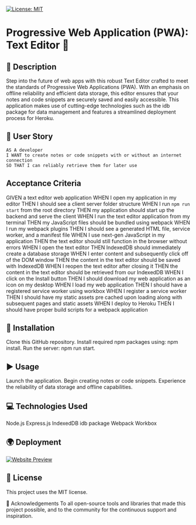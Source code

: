 [![License: MIT](https://img.shields.io/badge/License-MIT-yellow.svg)](https://opensource.org/licenses/MIT)
# Progressive Web Application (PWA): Text Editor 🚀
## 🌟 Description
Step into the future of web apps with this robust Text Editor crafted to meet the standards of Progressive Web Applications (PWA). With an emphasis on offline reliability and efficient data storage, this editor ensures that your notes and code snippets are securely saved and easily accessible. This application makes use of cutting-edge technologies such as the idb package for data management and features a streamlined deployment process for Heroku.
## 📜 User Story
```
AS A developer
I WANT to create notes or code snippets with or without an internet connection
SO THAT I can reliably retrieve them for later use
```
## Acceptance Criteria
GIVEN a text editor web application
WHEN I open my application in my editor
THEN I should see a client server folder structure
WHEN I run `npm run start` from the root directory
THEN my application should start up the backend and serve the client
WHEN I run the text editor application from my terminal
THEN my JavaScript files should be bundled using webpack
WHEN I run my webpack plugins
THEN I should see a generated HTML file, service worker, and a manifest file
WHEN I use next-gen JavaScript in my application
THEN the text editor should still function in the browser without errors
WHEN I open the text editor
THEN IndexedDB should immediately create a database storage
WHEN I enter content and subsequently click off of the DOM window
THEN the content in the text editor should be saved with IndexedDB
WHEN I reopen the text editor after closing it
THEN the content in the text editor should be retrieved from our IndexedDB
WHEN I click on the Install button
THEN I should download my web application as an icon on my desktop
WHEN I load my web application
THEN I should have a registered service worker using workbox
WHEN I register a service worker
THEN I should have my static assets pre cached upon loading along with subsequent pages and static assets
WHEN I deploy to Heroku
THEN I should have proper build scripts for a webpack application

## 🚀 Installation
Clone this GitHub repository.
Install required npm packages using: npm install.
Run the server: npm run start.

## ▶️ Usage
Launch the application.
Begin creating notes or code snippets.
Experience the reliability of data storage and offline capabilities.

## 💻 Technologies Used
Node.js
Express.js
IndexedDB
idb package
Webpack
Workbox

## 🌍 Deployment
<a href="https://text-editor-pwa-cmb-953d51a916c2.herokuapp.com"><img src="assets/JATE.png" alt="Website Preview"></a>

## 📄 License
This project uses the MIT license.

👏 Acknowledgements
To all open-source tools and libraries that made this project possible, and to the community for the continuous support and inspiration.